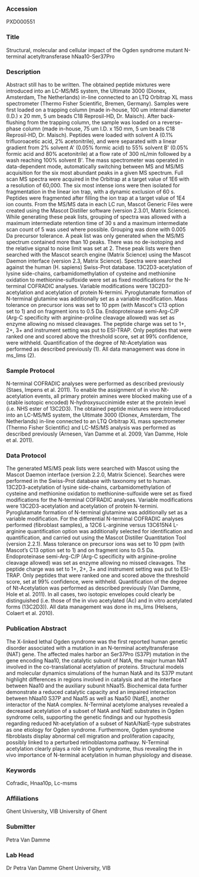 ### Accession
PXD000551

### Title
Structural, molecular and cellular impact of the Ogden syndrome mutant N-terminal acetyltransferase hNaa10-Ser37Pro

### Description
Abstract still has to be written.  The obtained peptide mixtures were introduced into an LC-MS/MS system, the Ultimate 3000 (Dionex, Amsterdam, The Netherlands) in-line connected to an LTQ Orbitrap XL mass spectrometer (Thermo Fisher Scientific, Bremen, Germany). Samples were first loaded on a trapping column (made in-house, 100 um internal diameter (I.D.) x 20 mm, 5 um beads C18 Reprosil-HD, Dr. Maisch). After back-flushing from the trapping column, the sample was loaded on a reverse-phase column (made in-house, 75 um I.D. x 150 mm, 5 um beads C18 Reprosil-HD, Dr. Maisch). Peptides were loaded with solvent A (0.1% trifluoroacetic acid, 2% acetonitrile), and were separated with a linear gradient from 2% solvent A' (0.05% formic acid) to 55% solvent B' (0.05% formic acid and 80% acetonitrile) at a flow rate of 300 nL/min followed by a wash reaching 100% solvent B'. The mass spectrometer was operated in data-dependent mode, automatically switching between MS and MS/MS acquisition for the six most abundant peaks in a given MS spectrum. Full scan MS spectra were acquired in the Orbitrap at a target value of 1E6 with a resolution of 60,000. The six most intense ions were then isolated for fragmentation in the linear ion trap, with a dynamic exclusion of 60 s. Peptides were fragmented after filling the ion trap at a target value of 1E4 ion counts. From the MS/MS data in each LC run, Mascot Generic Files were created using the Mascot Distiller software (version 2.3.01, Matrix Science). While generating these peak lists, grouping of spectra was allowed with a maximum intermediate retention time of 30 s and a maximum intermediate scan count of 5 was used where possible. Grouping was done with 0.005 Da precursor tolerance. A peak list was only generated when the MS/MS spectrum contained more than 10 peaks. There was no de-isotoping and the relative signal to noise limit was set at 2. These peak lists were then searched with the Mascot search engine (Matrix Science) using the Mascot Daemon interface (version 2.3, Matrix Science).   Spectra were searched against the human (H. sapiens) Swiss-Prot database. 13C2D3-acetylation of lysine side-chains, carbamidomethylation of cysteine and methionine oxidation to methionine-sulfoxide were set as fixed modifications for the N-terminal COFRADIC analyses. Variable modifications were 13C2D3-acetylation and acetylation of protein N-termini. Pyroglutamate formation of N-terminal glutamine was additionally set as a variable modification. Mass tolerance on precursor ions was set to 10 ppm (with Mascot's C13 option set to 1) and on fragment ions to 0.5 Da. Endoproteinase semi-Arg-C/P (Arg-C specificity with arginine-proline cleavage allowed) was set as enzyme allowing no missed cleavages. The peptide charge was set to 1+, 2+, 3+ and instrument setting was put to ESI-TRAP. Only peptides that were ranked one and scored above the threshold score, set at 99% confidence, were withheld. Quantification of the degree of Nt-Acetylation was performed as described previously (1). All data management was done in ms_lims (2).

### Sample Protocol
N-terminal COFRADIC analyses were performed as described previously (Staes, Impens et al. 2011). To enable the assignment of in vivo Nt-acetylation events, all primary protein amines were blocked making use of a (stable isotopic encoded) N-hydroxysuccinimide ester at the protein level (i.e. NHS ester of 13C2D3). The obtained peptide mixtures were introduced into an LC-MS/MS system, the Ultimate 3000 (Dionex, Amsterdam, The Netherlands) in-line connected to an LTQ Orbitrap XL mass spectrometer (Thermo Fisher Scientific) and LC-MS/MS analysis was performed as described previously (Arnesen, Van Damme et al. 2009, Van Damme, Hole et al. 2011).

### Data Protocol
The generated MS/MS peak lists were searched with Mascot using the Mascot Daemon interface (version 2.2.0, Matrix Science). Searches were performed in the Swiss-Prot database with taxonomy set to human. 13C2D3-acetylation of lysine side-chains, carbamidomethylation of cysteine and methionine oxidation to methionine-sulfoxide were set as fixed modifications for the N-terminal COFRADIC analyses. Variable modifications were 13C2D3-acetylation and acetylation of protein N-termini. Pyroglutamate formation of N-terminal glutamine was additionally set as a variable modification. For the differential N-terminal COFRADIC analyses performed (fibroblast samples), a 12C6 L-arginine versus 13C615N4 L-arginine quantification option was additionally selected for identification and quantification, and carried out using the Mascot Distiller Quantitation Tool (version 2.2.1). Mass tolerance on precursor ions was set to 10 ppm (with Mascot’s C13 option set to 1) and on fragment ions to 0.5 Da. Endoproteinase semi-Arg-C/P (Arg-C specificity with arginine-proline cleavage allowed) was set as enzyme allowing no missed cleavages. The peptide charge was set to 1+, 2+, 3+ and instrument setting was put to ESI-TRAP. Only peptides that were ranked one and scored above the threshold score, set at 99% confidence, were withheld. Quantification of the degree of Nt-Acetylation was performed as described previously (Van Damme, Hole et al. 2011). In all cases, two isotopic envelopes could clearly be distinguished (i.e. those of the in vivo acetylated (Ac) and in vitro acetylated forms (13C2D3)). All data management was done in ms_lims (Helsens, Colaert et al. 2010).

### Publication Abstract
The X-linked lethal Ogden syndrome was the first reported human genetic disorder associated with a mutation in an N-terminal acetyltransferase (NAT) gene. The affected males harbor an Ser37Pro (S37P) mutation in the gene encoding Naa10, the catalytic subunit of NatA, the major human NAT involved in the co-translational acetylation of proteins. Structural models and molecular dynamics simulations of the human NatA and its S37P mutant highlight differences in regions involved in catalysis and at the interface between Naa10 and the auxiliary subunit hNaa15. Biochemical data further demonstrate a reduced catalytic capacity and an impaired interaction between hNaa10 S37P and Naa15 as well as Naa50 (NatE), another interactor of the NatA complex. N-Terminal acetylome analyses revealed a decreased acetylation of a subset of NatA and NatE substrates in Ogden syndrome cells, supporting the genetic findings and our hypothesis regarding reduced Nt-acetylation of a subset of NatA/NatE-type substrates as one etiology for Ogden syndrome. Furthermore, Ogden syndrome fibroblasts display abnormal cell migration and proliferation capacity, possibly linked to a perturbed retinoblastoma pathway. N-Terminal acetylation clearly plays a role in Ogden syndrome, thus revealing the in vivo importance of N-terminal acetylation in human physiology and disease.

### Keywords
Cofradic, Hnaa10p, Lc-msms

### Affiliations
Ghent University, VIB
University of Ghent

### Submitter
Petra Van Damme

### Lab Head
Dr Petra Van Damme
Ghent University, VIB


